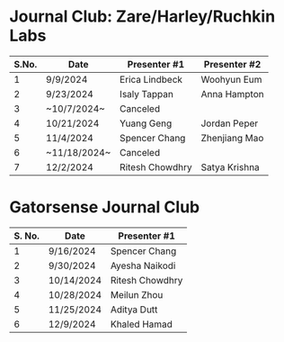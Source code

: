 # Journal Club: Zare/Harley/Ruchkin Labs

| S.No. | Date       | Presenter #1 | Presenter #2 | 
|-------|------------|--------------|--------------|
| 1     | 9/9/2024   | Erica Lindbeck | Woohyun Eum
| 2     | 9/23/2024  | Isaly Tappan | Anna Hampton
| 3     | ~10/7/2024~  | Canceled
| 4     | 10/21/2024 | Yuang Geng | Jordan Peper 
| 5     | 11/4/2024  | Spencer Chang  | Zhenjiang Mao 
| 6     | ~11/18/2024~ | Canceled
| 7     | 12/2/2024 | Ritesh Chowdhry | Satya Krishna


# Gatorsense Journal Club

| S. No.| Date       | Presenter #1  |
|-------|------------|---------------|
| 1     | 9/16/2024  | Spencer Chang
| 2     | 9/30/2024  | Ayesha Naikodi
| 3     | 10/14/2024 | Ritesh Chowdhry
| 4     | 10/28/2024 | Meilun Zhou
| 5     | 11/25/2024 | Aditya Dutt
| 6     | 12/9/2024  | Khaled Hamad
